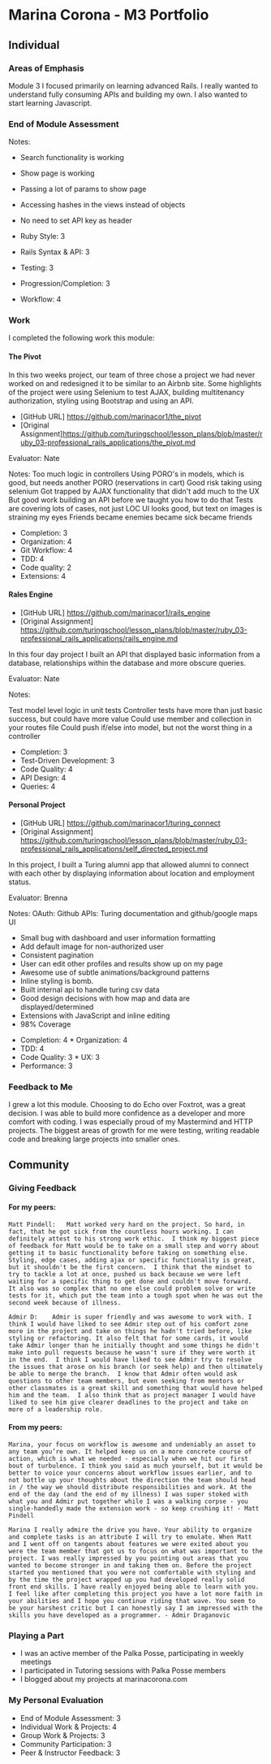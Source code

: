 # Marina Corona - M3 Portfolio

## Individual

### Areas of Emphasis

Module 3 I focused primarily on learning advanced Rails. I really wanted to understand fully consuming APIs and building my own. I also wanted to start learning Javascript.

### End of Module Assessment

Notes:

* Search functionality is working
* Show page is working
* Passing a lot of params to show page
* Accessing hashes in the views instead of objects
* No need to set API key as header

* Ruby Style: 3
* Rails Syntax & API: 3
* Testing: 3
* Progression/Completion: 3
* Workflow: 4

### Work

I completed the following work this module:

#### The Pivot

In this two weeks project, our team of three chose a project we had never worked on and redesigned it to be similar to an Airbnb site.  Some highlights of the project were using Selenium to test AJAX, building multitenancy authorization, styling using Bootstrap and using an API.

* [GitHub URL] https://github.com/marinacor1/the_pivot
* [Original Assignment]https://github.com/turingschool/lesson_plans/blob/master/ruby_03-professional_rails_applications/the_pivot.md

Evaluator: Nate

Notes:
Too much logic in controllers
Using PORO's in models, which is good, but needs another PORO (reservations in cart)
Good risk taking using selenium
Got trapped by AJAX functionality that didn't add much to the UX
But good work building an API before we taught you how to do that
Tests are covering lots of cases, not just LOC
UI looks good, but text on images is straining my eyes
Friends became enemies became sick became friends

* Completion: 3
* Organization: 4
* Git Workflow: 4
* TDD: 4
* Code quality: 2
* Extensions: 4

#### Rales Engine

* [GitHub URL] https://github.com/marinacor1/rails_engine
* [Original Assignment] https://github.com/turingschool/lesson_plans/blob/master/ruby_03-professional_rails_applications/rails_engine.md

In this four day project I built an API that displayed basic information from a database, relationships within the database and more obscure queries.

Evaluator: Nate

Notes:

Test model level logic in unit tests
Controller tests have more than just basic success, but could have more value
Could use member and collection in your routes file
Could push if/else into model, but not the worst thing in a controller

* Completion: 3
* Test-Driven Development: 3
* Code Quality: 4
* API Design: 4
* Queries: 4



#### Personal Project

* [GitHub URL] https://github.com/marinacor1/turing_connect
* [Original Assignment] https://github.com/turingschool/lesson_plans/blob/master/ruby_03-professional_rails_applications/self_directed_project.md

In this project, I built a Turing alumni app that allowed alumni to connect with each other by displaying information about location and employment status.

Evaluator: Brenna

Notes:
  OAuth: Github
  APIs: Turing documentation and github/google maps
​
  UI
  - Small bug with dashboard and user information formatting
  - Add default image for non-authorized user
  - Consistent pagination
  - User can edit other profiles and results show up on my page
  - Awesome use of subtle animations/background patterns
  - Inline styling is bomb.
  - Built internal api to handle turing csv data
  - Good design decisions with how map and data are displayed/determined
  - Extensions with JavaScript and inline editing
  - 98% Coverage
​
* Completion: 4
​* Organization: 4
* TDD: 4
* Code Quality: 3
​* UX: 3
* Performance: 3


### Feedback to Me

I grew a lot this module.  Choosing to do Echo over Foxtrot, was a great decision.  I was able to build more confidence as a developer and more comfort with coding.  I was especially proud of my Mastermind and HTTP projects.  The biggest areas of growth for me were testing, writing readable code and breaking large projects into smaller ones.

## Community

### Giving Feedback

#### For my peers:

    Matt Pindell:   Matt worked very hard on the project. So hard, in fact, that he got sick from the countless hours working. I can definitely attest to his strong work ethic.  I think my biggest piece of feedback for Matt would be to take on a small step and worry about getting it to basic functionality before taking on something else.  Styling, edge cases, adding ajax or specific functionality is great, but it shouldn't be the first concern.  I think that the mindset to try to tackle a lot at once, pushed us back because we were left waiting for a specific thing to get done and couldn't move forward.  It also was so complex that no one else could problem solve or write tests for it, which put the team into a tough spot when he was out the second week because of illness.

    Admir D:    Admir is super friendly and was awesome to work with. I think I would have liked to see Admir step out of his comfort zone more in the project and take on things he hadn't tried before, like styling or refactoring. It also felt that for some cards, it would take Admir longer than he initially thought and some things he didn't make into pull requests because he wasn't sure if they were worth it in the end.  I think I would have liked to see Admir try to resolve the issues that arose on his branch (or seek help) and then ultimately be able to merge the branch.  I know that Admir often would ask questions to other team members, but even seeking from mentors or other classmates is a great skill and something that would have helped him and the team.  I also think that as project manager I would have liked to see him give clearer deadlines to the project and take on more of a leadership role.

#### From my peers:

    Marina, your focus on workflow is awesome and undeniably an asset to any team you’re own. It helped keep us on a more concrete course of action, which is what we needed - especially when we hit our first bout of turbulence. I think you said as much yourself, but it would be better to voice your concerns about workflow issues earlier, and to not bottle up your thoughts about the direction the team should head in / the way we should distribute responsibilities and work. At the end of the day (and the end of my illness) I was super stoked with what you and Admir put together while I was a walking corpse - you single-handedly made the extension work - so keep crushing it! - Matt Pindell

    Marina I really admire the drive you have. Your ability to organize and complete tasks is an attribute I will try to emulate. When Matt and I went off on tangents about features we were exited about you were the team member that got us to focus on what was important to the project. I was really impressed by you pointing out areas that you wanted to become stronger in and taking them on. Before the project started you mentioned that you were not comfortable with styling and by the time the project wrapped up you had developed really solid front end skills. I have really enjoyed being able to learn with you. I feel like after completing this project you have a lot more faith in your abilities and I hope you continue riding that wave. You seem to be your harshest critic but I can honestly say I am impressed with the skills you have developed as a programmer. - Admir Draganovic


### Playing a Part

* I was an active member of the Palka Posse, participating in weekly meetings
* I participated in Tutoring sessions with Palka Posse members
* I blogged about my projects at marinacorona.com


### My Personal Evaluation

* End of Module Assessment: 3
* Individual Work & Projects: 4
* Group Work & Projects: 3
* Community Participation: 3
* Peer & Instructor Feedback: 3
